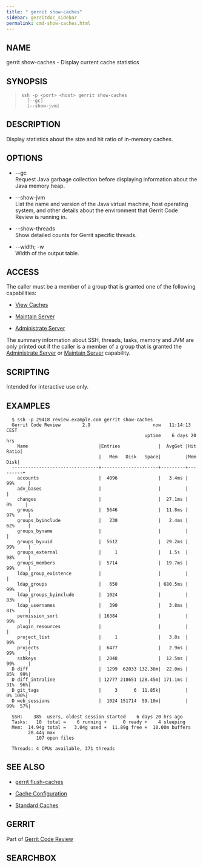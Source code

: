 ```yaml
---
title: " gerrit show-caches"
sidebar: gerritdoc_sidebar
permalink: cmd-show-caches.html
---
```

## NAME

gerrit show-caches - Display current cache statistics

## SYNOPSIS

> 
> 
>     ssh -p <port> <host> gerrit show-caches
>       [--gc]
>       [--show-jvm]

## DESCRIPTION

Display statistics about the size and hit ratio of in-memory caches.

## OPTIONS

  - \--gc  
    Request Java garbage collection before displaying information about
    the Java memory heap.

  - \--show-jvm  
    List the name and version of the Java virtual machine, host
    operating system, and other details about the environment that
    Gerrit Code Review is running in.

  - \--show-threads  
    Show detailed counts for Gerrit specific threads.

  - \--width; -w  
    Width of the output table.

## ACCESS

The caller must be a member of a group that is granted one of the
following capabilities:

  - [View Caches](access-control.html#capability_viewCaches)

  - [Maintain Server](access-control.html#capability_maintainServer)

  - [Administrate
    Server](access-control.html#capability_administrateServer)

The summary information about SSH, threads, tasks, memory and JVM are
only printed out if the caller is a member of a group that is granted
the [Administrate
Server](access-control.html#capability_administrateServer) or [Maintain
Server](access-control.html#capability_maintainServer) capability.

## SCRIPTING

Intended for interactive use only.

## EXAMPLES

``` 
  $ ssh -p 29418 review.example.com gerrit show-caches
  Gerrit Code Review        2.9                       now   11:14:13   CEST
                                                   uptime    6 days 20 hrs
    Name                          |Entries              |  AvgGet |Hit Ratio|
                                  |   Mem   Disk   Space|         |Mem  Disk|
  --------------------------------+---------------------+---------+---------+
    accounts                      |  4096               |   3.4ms | 99%     |
    adv_bases                     |                     |         |         |
    changes                       |                     |  27.1ms |  0%     |
    groups                        |  5646               |  11.8ms | 97%     |
    groups_byinclude              |   230               |   2.4ms | 62%     |
    groups_byname                 |                     |         |         |
    groups_byuuid                 |  5612               |  29.2ms | 99%     |
    groups_external               |     1               |   1.5s  | 98%     |
    groups_members                |  5714               |  19.7ms | 99%     |
    ldap_group_existence          |                     |         |         |
    ldap_groups                   |   650               | 680.5ms | 99%     |
    ldap_groups_byinclude         |  1024               |         | 83%     |
    ldap_usernames                |   390               |   3.8ms | 81%     |
    permission_sort               | 16384               |         | 99%     |
    plugin_resources              |                     |         |         |
    project_list                  |     1               |   3.8s  | 99%     |
    projects                      |  6477               |   2.9ms | 99%     |
    sshkeys                       |  2048               |  12.5ms | 99%     |
  D diff                          |  1299  62033 132.36m|  22.0ms | 85%  99%|
  D diff_intraline                | 12777 218651 128.45m| 171.1ms | 31%  96%|
  D git_tags                      |     3      6  11.85k|         |  0% 100%|
  D web_sessions                  |  1024 151714  59.10m|         | 99%  57%|

  SSH:    385  users, oldest session started    6 days 20 hrs ago
  Tasks:   10  total =    6 running +      0 ready +    4 sleeping
  Mem:  14.94g total =   3.04g used +  11.89g free +  10.00m buffers
        28.44g max
           107 open files

  Threads: 4 CPUs available, 371 threads
```

## SEE ALSO

  - [gerrit flush-caches](cmd-flush-caches.html)

  - [Cache Configuration](config-gerrit.html#cache)

  - [Standard Caches](config-gerrit.html#cache_names)

## GERRIT

Part of [Gerrit Code Review](index.html)

## SEARCHBOX

